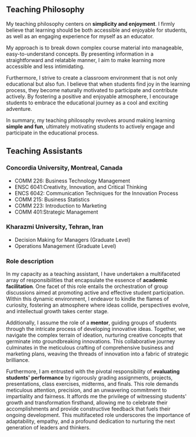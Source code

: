 ## Teaching Philosophy
My teaching philosophy centers on **simplicity and enjoyment**. I firmly believe that learning should be both accessible and enjoyable for students, as well as an engaging experience for myself as an educator. 

My approach is to break down complex course material into manageable, easy-to-understand concepts. By presenting information in a straightforward and relatable manner, I aim to make learning more accessible and less intimidating.

Furthermore, I strive to create a classroom environment that is not only educational but also fun. I believe that when students find joy in the learning process, they become naturally motivated to participate and contribute actively. By fostering a positive and enjoyable atmosphere, I encourage students to embrace the educational journey as a cool and exciting adventure.

In summary, my teaching philosophy revolves around making learning **simple and fun**, ultimately motivating students to actively engage and participate in the educational process.


## Teaching Assistants
### Concordia University, Montreal, Canada
- COMM 226: Business Technology Management
- ENSC 6041:Creativity, Innovation, and Critical Thinking
- ENCS 6042: Communication Techniques for the Innovation Process
- COMM 215: Business Statistics
- COMM 223: Introduction to Marketing
- COMM 401:Strategic Management
### Kharazmi University, Tehran, Iran
- Decision Making for Managers (Graduate Level)
- Operations Management (Graduate Level)

### Role description
In my capacity as a teaching assistant, I have undertaken a multifaceted array of responsibilities that encapsulate the essence of **academic facilitation**. One facet of this role entails the orchestration of group discussions aimed at promoting active and effective student participation. Within this dynamic environment, I endeavor to kindle the flames of curiosity, fostering an atmosphere where ideas collide, perspectives evolve, and intellectual growth takes center stage.

Additionally, I assume the role of a **mentor**, guiding groups of students through the intricate process of developing innovative ideas. Together, we navigate the complex terrain of ideation, nurturing creative concepts that germinate into groundbreaking innovations. This collaborative journey culminates in the meticulous crafting of comprehensive business and marketing plans, weaving the threads of innovation into a fabric of strategic brilliance.

Furthermore, I am entrusted with the pivotal responsibility of **evaluating students' performance** by rigorously grading assignments, projects, presentations, class exercises, midterms, and finals. This role demands meticulous attention, precision, and an unwavering commitment to impartiality and fairness. It affords me the privilege of witnessing students' growth and transformation firsthand, allowing me to celebrate their accomplishments and provide constructive feedback that fuels their ongoing development. This multifaceted role underscores the importance of adaptability, empathy, and a profound dedication to nurturing the next generation of leaders and thinkers.







